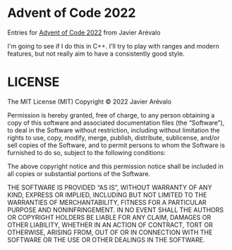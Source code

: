 # Advent of Code 2022

Entries for [Advent of Code 2022](https://adventofcode.com/2022/) from Javier Arévalo

I'm going to see if I do this in C++. I'll try to play with ranges and modern features,
but not really aim to have a consistently good style.

# LICENSE

The MIT License (MIT)
Copyright © 2022 Javier Arévalo

Permission is hereby granted, free of charge, to any person obtaining a copy of this software and associated documentation files (the “Software”), to deal in the Software without restriction, including without limitation the rights to use, copy, modify, merge, publish, distribute, sublicense, and/or sell copies of the Software, and to permit persons to whom the Software is furnished to do so, subject to the following conditions:

The above copyright notice and this permission notice shall be included in all copies or substantial portions of the Software.

THE SOFTWARE IS PROVIDED “AS IS”, WITHOUT WARRANTY OF ANY KIND, EXPRESS OR IMPLIED, INCLUDING BUT NOT LIMITED TO THE WARRANTIES OF MERCHANTABILITY, FITNESS FOR A PARTICULAR PURPOSE AND NONINFRINGEMENT. IN NO EVENT SHALL THE AUTHORS OR COPYRIGHT HOLDERS BE LIABLE FOR ANY CLAIM, DAMAGES OR OTHER LIABILITY, WHETHER IN AN ACTION OF CONTRACT, TORT OR OTHERWISE, ARISING FROM, OUT OF OR IN CONNECTION WITH THE SOFTWARE OR THE USE OR OTHER DEALINGS IN THE SOFTWARE.
